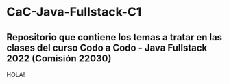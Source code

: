 # CaC-Java-Fullstack-C1

## Repositorio que contiene los temas a tratar en las clases del curso Codo a Codo - Java Fullstack 2022 (Comisión 22030)

HOLA!